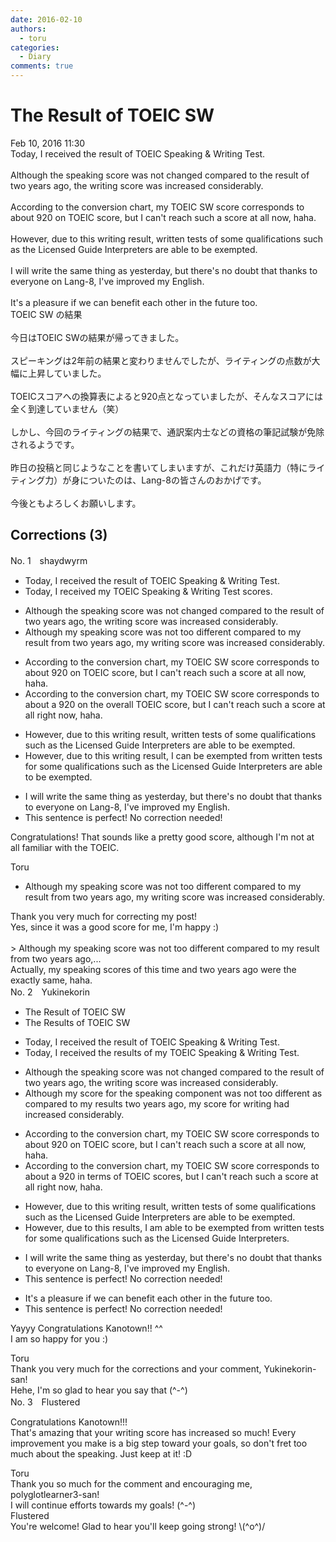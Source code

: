 ```yaml
---
date: 2016-02-10
authors:
  - toru
categories:
  - Diary
comments: true
---
```


# The Result of TOEIC SW
<div class="date">Feb 10, 2016 11:30</div>
<div id="post"><div id="body_show_ori">
Today, I received the result of TOEIC Speaking &amp; Writing Test.<br/><br/>Although the speaking score was not changed compared to the result of two years ago, the writing score was increased considerably.<br/><br/>According to the conversion chart, my TOEIC SW score corresponds to about 920 on TOEIC score, but I can't reach such a score at all now, haha.<br/><br/>However, due to this writing result, written tests of some qualifications such as the Licensed Guide Interpreters are able to be exempted.<br/><br/>I will write the same thing as yesterday, but there's no doubt that thanks to everyone on Lang-8, I've improved my English.<br/><br/>It's a pleasure if we can benefit each other in the future too.
</div></div>

<!-- more -->

<div id="post_ja"><div id="body_show_mo">
TOEIC SW の結果<br/><br/>今日はTOEIC SWの結果が帰ってきました。<br/><br/>スピーキングは2年前の結果と変わりませんでしたが、ライティングの点数が大幅に上昇していました。<br/><br/>TOEICスコアへの換算表によると920点となっていましたが、そんなスコアには全く到達していません（笑）<br/><br/>しかし、今回のライティングの結果で、通訳案内士などの資格の筆記試験が免除されるようです。<br/><br/>昨日の投稿と同じようなことを書いてしまいますが、これだけ英語力（特にライティング力）が身についたのは、Lang-8の皆さんのおかげです。<br/><br/>今後ともよろしくお願いします。
</div></div>

## Corrections (3)
<div id="block"><div class="first_name"> No. 1　<span class="just_name">shaydwyrm</span></div><div id="block2">
<ul class="correction_field">
<li class="incorrect">Today, I received the result of TOEIC Speaking &amp; Writing Test.</li>
<li class="corrected correct">
Today, I received <span class="f_blue">my</span> TOEIC Speaking &amp; Writing Test <span class="f_blue">scores</span>.
</li>
</ul>
<ul class="correction_field">
<li class="incorrect">Although the speaking score was not changed compared to the result of two years ago, the writing score was increased considerably.</li>
<li class="corrected correct">
Although <span class="f_blue">my</span> speaking score was not <span class="f_blue">too different</span> compared to <span class="f_blue">my</span> result <span class="f_red">from</span> two years ago, <span class="f_blue">my</span> writing score <span class="f_red"><span class="sline">was</span></span> increased considerably.
</li>
</ul>
<ul class="correction_field">
<li class="incorrect">According to the conversion chart, my TOEIC SW score corresponds to about 920 on TOEIC score, but I can't reach such a score at all now, haha.</li>
<li class="corrected correct">
According to the conversion chart, my TOEIC SW score corresponds to about <span class="f_red">a </span>920 on <span class="f_blue">the overall </span>TOEIC<span class="sline"> score</span>, but I can't reach such a score at all <span class="f_red">right</span><span class="f_blue"> </span>now, haha.
</li>
</ul>
<ul class="correction_field">
<li class="incorrect">However, due to this writing result, written tests of some qualifications such as the Licensed Guide Interpreters are able to be exempted.</li>
<li class="corrected correct">
However, due to this writing result, <span class="f_red">I can be exempted from </span>written tests <span class="f_red">for</span> some qualifications such as the Licensed Guide Interpreters<span class="sline"> are able to be exempted</span>.
</li>
</ul>
<ul class="correction_field">
<li class="incorrect">I will write the same thing as yesterday, but there's no doubt that thanks to everyone on Lang-8, I've improved my English.</li>
<li class="corrected perfect">This sentence is perfect! No correction needed!</li>
</ul>
<p class="comment_small">
 Congratulations!  That sounds like a pretty good score, although I'm not at all familiar with the TOEIC.
</p>

</div><div class="name"><span class="just_name">Toru</span><br><div class="quote_field"><ul class="correction_field">
<li class="corrected correct">
Although <span class="f_blue">my</span> speaking score was not <span class="f_blue">too different</span> compared to <span class="f_blue">my</span> result <span class="f_red">from</span> two years ago, <span class="f_blue">my</span> writing score <span class="f_red"><span class="sline">was</span></span> increased considerably.
</li>
</ul></div>
Thank you very much for correcting my post!<br/>Yes, since it was a good score for me, I'm happy :)<br/><br/>&gt; Although my speaking score was not too different compared to my result from two years ago,...<br/>Actually, my speaking scores of this time and two years ago were the exactly same, haha. 
</div>
</div>
<div id="block"><div class="first_name"> No. 2　<span class="just_name">Yukinekorin</span></div><div id="block2">
<ul class="correction_field">
<li class="incorrect">The Result of TOEIC SW</li>
<li class="corrected correct">
The <span class="f_blue">Results </span>of TOEIC SW
</li>
</ul>
<ul class="correction_field">
<li class="incorrect">Today, I received the result of TOEIC Speaking &amp; Writing Test.</li>
<li class="corrected correct">
Today, I received the <span class="f_blue">results </span>of <span class="f_blue">my </span>TOEIC Speaking &amp; Writing Test.
</li>
</ul>
<ul class="correction_field">
<li class="incorrect">Although the speaking score was not changed compared to the result of two years ago, the writing score was increased considerably.</li>
<li class="corrected correct">
Although <span class="f_blue">my score for the </span>speaking <span class="f_blue">component was not too different as</span> compared to <span class="f_blue">my results </span>two years ago, <span class="f_blue">my score for </span>writing <span class="f_blue">had</span> increased considerably.
</li>
</ul>
<ul class="correction_field">
<li class="incorrect">According to the conversion chart, my TOEIC SW score corresponds to about 920 on TOEIC score, but I can't reach such a score at all now, haha.</li>
<li class="corrected correct">
According to the conversion chart, my TOEIC SW score corresponds to about <span class="f_blue">a </span>920<span class="f_blue"> in terms of TOEIC scores</span>, but I can't reach such a score at all <span class="f_blue">right </span>now, haha.
</li>
</ul>
<ul class="correction_field">
<li class="incorrect">However, due to this writing result, written tests of some qualifications such as the Licensed Guide Interpreters are able to be exempted.</li>
<li class="corrected correct">
However, due to this <span class="f_blue">results</span>, <span class="f_blue">I am able to be exempted from </span>written tests <span class="f_blue">for </span>some qualifications such as the Licensed Guide Interpreters.
</li>
</ul>
<ul class="correction_field">
<li class="incorrect">I will write the same thing as yesterday, but there's no doubt that thanks to everyone on Lang-8, I've improved my English.</li>
<li class="corrected perfect">This sentence is perfect! No correction needed!</li>
</ul>
<ul class="correction_field">
<li class="incorrect">It's a pleasure if we can benefit each other in the future too.</li>
<li class="corrected perfect">This sentence is perfect! No correction needed!</li>
</ul>
<p class="comment_small">
 Yayyy Congratulations Kanotown!! ^^
 <br/>
 I am so happy for you :)
</p>

</div><div class="name"><span class="just_name">Toru</span><br>
Thank you very much for the corrections and your comment, Yukinekorin-san!<br/>Hehe, I'm so glad to hear you say that (^-^)
</div>
</div>
<div id="block"><div class="first_name"> No. 3　<span class="just_name">Flustered</span></div><div id="block2">
<p class="comment_small">
 Congratulations Kanotown!!!
 <br/>
 That's amazing that your writing score has increased so much! Every improvement you make is a big step toward your goals, so don't fret too much about the speaking. Just keep at it! :D
</p>

</div><div class="name"><span class="just_name">Toru</span><br>
Thank you so much for the comment and encouraging me, polyglotlearner3-san!<br/>I will continue efforts towards my goals! (^-^)
</div>
<div class="name"><span class="just_name">Flustered</span><br>
You're welcome! Glad to hear you'll keep going strong! \(^o^)/
</div>
</div>
